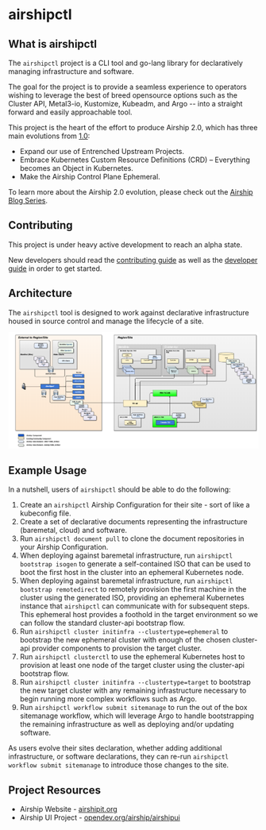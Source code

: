 # airshipctl

## What is airshipctl

The `airshipctl` project is a CLI tool and go-lang library for declaratively
managing infrastructure and software.

The goal for the project is to provide a seamless experience to operators
wishing to leverage the best of breed opensource options such as the Cluster
API, Metal3-io, Kustomize, Kubeadm, and Argo -- into a straight forward and
easily approachable tool.

This project is the heart of the effort to produce Airship 2.0, which has three
main evolutions from
[1.0](https://airshipit.readthedocs.io/projects/airship-docs/en/latest/):

- Expand our use of Entrenched Upstream Projects.
- Embrace Kubernetes Custom Resource Definitions (CRD) – Everything becomes an
  Object in Kubernetes.
- Make the Airship Control Plane Ephemeral.

To learn more about the Airship 2.0 evolution, please check out the [Airship
Blog Series](https://www.airshipit.org/blog/).

## Contributing

This project is under heavy active development to reach an alpha state.

New developers should read the [contributing guide](CONTRIBUTING.md)   as
well as the [developer guide](docs/developers.md) in order to get started.

## Architecture

The `airshipctl` tool is designed to work against declarative infrastructure
housed in source control and manage the lifecycle of a site.

![architecture diagram](docs/img/architecture.png)

## Example Usage

In a nutshell, users of `airshipctl` should be able to do the following:

1. Create an `airshipctl` Airship Configuration for their site - sort of like a
   kubeconfig file.
1. Create a set of declarative documents representing the infrastructure
   (baremetal, cloud) and software.
1. Run `airshipctl document pull` to clone the document repositories in your
   Airship Configuration.
1. When deploying against baremetal infrastructure, run `airshipctl bootstrap
   isogen` to generate a self-contained ISO that can be used to boot the first
   host in the cluster into an ephemeral Kubernetes node.
1. When deploying against baremetal infrastructure, run `airshipctl bootstrap
   remotedirect` to remotely provision the first machine in the cluster using
   the generated ISO, providing an ephemeral Kubernetes instance that
   `airshipctl` can communicate with for subsequent steps. This ephemeral host
   provides a foothold in the target environment so we can follow the standard
   cluster-api bootstrap flow.
1. Run `airshipctl cluster initinfra --clustertype=ephemeral` to bootstrap the
   new ephemeral cluster with enough of the chosen cluster-api provider
   components to provision the target cluster.
1. Run `airshipctl clusterctl` to use the ephemeral Kubernetes host to provision
   at least one node of the target cluster using the cluster-api bootstrap flow.
1. Run `airshipctl cluster initinfra --clustertype=target` to bootstrap the new
   target cluster with any remaining infrastructure necessary to begin running
   more complex workflows such as Argo.
1. Run `airshipctl workflow submit sitemanage` to run the out of the box sitemanage
   workflow, which will leverage Argo to handle bootstrapping the remaining
   infrastructure as well as deploying and/or updating software.

As users evolve their sites declaration, whether adding additional
infrastructure, or software declarations, they can re-run `airshipctl workflow
submit sitemanage` to introduce those changes to the site.

## Project Resources

- Airship Website - [airshipit.org](https://airshipit.org)
- Airship UI Project - [opendev.org/airship/airshipui](https://opendev.org/airship/airshipui)
